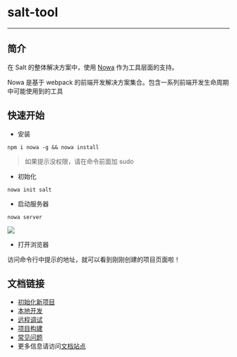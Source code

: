 # salt-tool

---

## 简介

在 Salt 的整体解决方案中，使用 [Nowa](http://nowa-webpack.github.io/docs/) 作为工具层面的支持。

Nowa 是基于 webpack 的前端开发解决方案集合。包含一系列前端开发生命周期中可能使用到的工具

## 快速开始

- 安装

```shell
npm i nowa -g && nowa install
```

> 如果提示没权限，请在命令前面加 sudo

- 初始化

```shell
nowa init salt
```

- 启动服务器

```shell
nowa server
```

![](http://nowa-webpack.github.io/docs/screenshot-server-use.png)

- 打开浏览器

访问命令行中提示的地址，就可以看到刚刚创建的项目页面啦！

## 文档链接

- [初始化新项目](http://nowa-webpack.github.io/docs/xin_xiang_mu.html)
- [本地开发](http://nowa-webpack.github.io/docs/ben_di_kai_fa.html)
- [远程调试](http://nowa-webpack.github.io/docs/yuan_cheng_tiao_shi.html)
- [项目构建](http://nowa-webpack.github.io/docs/xiang_mu_gou_jian.html)
- [常见问题](http://nowa-webpack.github.io/docs/chang_jian_wen_ti.html)
- 更多信息请访问[文档站点](http://nowa-webpack.github.io/docs/)
